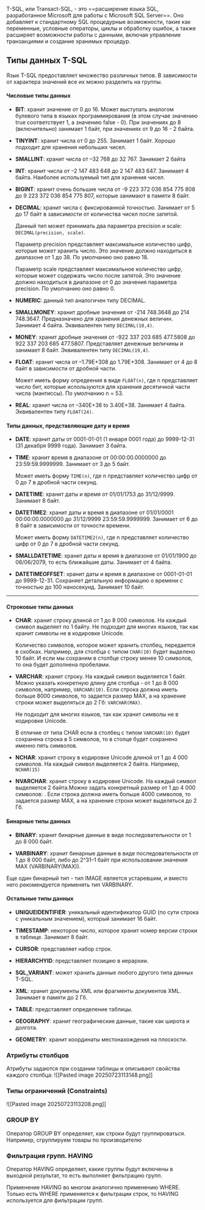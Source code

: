 T-SQL, или Transact-SQL, - это ==расширение языка SQL, разработанное Microsoft для работы с Microsoft SQL Server==. Оно добавляет к стандартному SQL процедурные возможности, такие как переменные, условные операторы, циклы и обработку ошибок, а также расширяет возможности работы с данными, включая управление транзакциями и создание хранимых процедур.


## Типы данных T-SQL

Язык T-SQL предоставляет множество различных типов. В зависимости от характера значений все их можно разделить на группы.

#### Числовые типы данных

- **BIT**: хранит значение от 0 до 16. Может выступать аналогом булевого типа в языках программирования (в этом случае значению true соответствует 1, а значению false - 0). При значениях до 8 (включительно) занимает 1 байт, при значениях от 9 до 16 - 2 байта.
    
- **TINYINT**: хранит числа от 0 до 255. Занимает 1 байт. Хорошо подходит для хранения небольших чисел.
    
- **SMALLINT**: хранит числа от –32 768 до 32 767. Занимает 2 байта
    
- **INT**: хранит числа от –2 147 483 648 до 2 147 483 647. Занимает 4 байта. Наиболее используемый тип для хранения чисел.
    
- **BIGINT**: хранит очень большие числа от -9 223 372 036 854 775 808 до 9 223 372 036 854 775 807, которые занимают в памяти 8 байт.
    
- **DECIMAL**: хранит числа c фиксированной точностью. Занимает от 5 до 17 байт в зависимости от количества чисел после запятой.
    
    Данный тип может принимать два параметра precision и scale: `DECIMAL(precision, scale)`.
    
    Параметр precision представляет максимальное количество цифр, которые может хранить число. Это значение должно находиться в диапазоне от 1 до 38. По умолчанию оно равно 18.
    
    Параметр scale представляет максимальное количество цифр, которые может содержать число после запятой. Это значение должно находиться в диапазоне от 0 до значения параметра precision. По умолчанию оно равно 0.
    
- **NUMERIC**: данный тип аналогичен типу DECIMAL.
    
- **SMALLMONEY**: хранит дробные значения от -214 748.3648 до 214 748.3647. Предназначено для хранения денежных величин. Занимает 4 байта. Эквивалентен типу `DECIMAL(10,4)`.
    
- **MONEY**: хранит дробные значения от -922 337 203 685 477.5808 до 922 337 203 685 477.5807. Представляет денежные величины и занимает 8 байт. Эквивалентен типу `DECIMAL(19,4)`.
    
- **FLOAT**: хранит числа от –1.79E+308 до 1.79E+308. Занимает от 4 до 8 байт в зависимости от дробной части.
    
    Может иметь форму опредеения в виде `FLOAT(n)`, где n представляет число бит, которые используются для хранения десятичной части числа (мантиссы). По умолчанию n = 53.
    
- **REAL**: хранит числа от –340E+38 to 3.40E+38. Занимает 4 байта. Эквивалентен типу `FLOAT(24)`.


#### Типы данных, представляющие дату и время

- **DATE**: хранит даты от 0001-01-01 (1 января 0001 года) до 9999-12-31 (31 декабря 9999 года). Занимает 3 байта.
    
- **TIME**: хранит время в диапазоне от 00:00:00.0000000 до 23:59:59.9999999. Занимает от 3 до 5 байт.
    
    Может иметь форму `TIME(n)`, где n представляет количество цифр от 0 до 7 в дробной части секунд.
    
- **DATETIME**: хранит даты и время от 01/01/1753 до 31/12/9999. Занимает 8 байт.
    
- **DATETIME2**: хранит даты и время в диапазоне от 01/01/0001 00:00:00.0000000 до 31/12/9999 23:59:59.9999999. Занимает от 6 до 8 байт в зависимости от точности времени.
    
    Может иметь форму `DATETIME2(n)`, где n представляет количество цифр от 0 до 7 в дробной части секунд.
    
- **SMALLDATETIME**: хранит даты и время в диапазоне от 01/01/1900 до 06/06/2079, то есть ближайшие даты. Занимает от 4 байта.
    
- **DATETIMEOFFSET**: хранит даты и время в диапазоне от 0001-01-01 до 9999-12-31. Сохраняет детальную информацию о времени с точностью до 100 наносекунд. Занимает 10 байт.
---
#### Строковые типы данных

- **CHAR**: хранит строку длиной от 1 до 8 000 символов. На каждый символ выделяет по 1 байту. Не подходит для многих языков, так как хранит символы не в кодировке Unicode.
    
    Количество символов, которое может хранить столбец, передается в скобках. Например, для столбца с типом `CHAR(10)` будет выделено 10 байт. И если мы сохраним в столбце строку менее 10 символов, то она будет дополнена пробелами.
    
- **VARCHAR**: хранит строку. На каждый символ выделяется 1 байт. Можно указать конкретную длину для столбца - от 1 до 8 000 символов, например, `VARCHAR(10)`. Если строка должна иметь больше 8000 символов, то задается размер MAX, а на хранение строки может выделяться до 2 Гб: `VARCHAR(MAX)`.
    
    Не подходит для многих языков, так как хранит символы не в кодировке Unicode.
    
    В отличие от типа CHAR если в столбец с типом `VARCHAR(10)` будет сохранена строка в 5 символов, то в столце будет сохранено именно пять символов.
    
- **NCHAR**: хранит строку в кодировке Unicode длиной от 1 до 4 000 символов. На каждый символ выделяется 2 байта. Например, `NCHAR(15)`
    
- **NVARCHAR**: хранит строку в кодировке Unicode. На каждый символ выделяется 2 байта.Можно задать конкретный размер от 1 до 4 000 символов: . Если строка должна иметь больше 4000 символов, то задается размер MAX, а на хранение строки может выделяться до 2 Гб.

#### Бинарные типы данных

- **BINARY**: хранит бинарные данные в виде последовательности от 1 до 8 000 байт.
    
- **VARBINARY**: хранит бинарные данные в виде последовательности от 1 до 8 000 байт, либо до 2^31–1 байт при использовании значения MAX (VARBINARY(MAX)).

Еще один бинарный тип - тип IMAGE является устаревшим, и вместо него рекомендуется применять тип VARBINARY.

#### Остальные типы данных

- **UNIQUEIDENTIFIER**: уникальный идентификатор GUID (по сути строка с уникальным значением), который занимает 16 байт.
    
- **TIMESTAMP**: некоторое число, которое хранит номер версии строки в таблице. Занимает 8 байт.
    
- **CURSOR**: представляет набор строк.
    
- **HIERARCHYID**: представляет позицию в иерархии.
    
- **SQL_VARIANT**: может хранить данные любого другого типа данных T-SQL.
    
- **XML**: хранит документы XML или фрагменты документов XML. Занимает в памяти до 2 Гб.
    
- **TABLE**: представляет определение таблицы.
    
- **GEOGRAPHY**: хранит географические данные, такие как широта и долгота.
    
- **GEOMETRY**: хранит координаты местонахождения на плоскости.
  
  




### Атрибуты столбцов
Атрибуты задаются при создании таблицы и описывают свойства каждого столбца:
![[Pasted image 20250723113148.png]]



### Типы ограничений (Constraints)
![[Pasted image 20250723113208.png]]



### GROUP BY

Оператор GROUP BY определяет, как строки будут группироваться.
Например, сгруппируем товары по производителю



### Фильтрация групп. HAVING

Оператор HAVING определяет, какие группы будут включены в выходной результат, то есть выполняет фильтрацию групп.

Применение HAVING во многом аналогично применению WHERE. Только есть WHERE применяется к фильтрации строк, то HAVING используется для фильтрации групп.